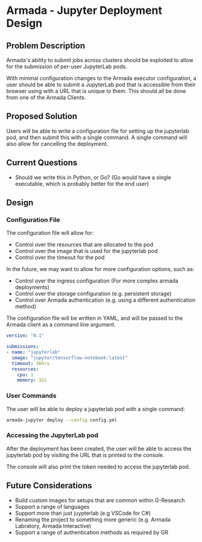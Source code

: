 # Armada - Jupyter Deployment Design

## Problem Description

Armada's ability to submit jobs across clusters should be exploited to allow for the submission of per-user JupyterLab pods.

With minimal configuration changes to the Armada executor configuration, a user should be able to submit a JupyterLab pod that is accessible from their browser using with a URL that is unique to them. This should all be done from one of the Armada Clients.

## Proposed Solution

Users will be able to write a configuration file for setting up the jupyterlab pod, and then submit this with a single command. A single command will also allow for cancelling the deployment.

## Current Questions

- Should we write this in Python, or Go? (Go would have a single executable, which is probably better for the end user)

## Design

### Configuration File

The configuration file will allow for:

- Control over the resources that are allocated to the pod
- Control over the image that is used for the jupyterlab pod
- Control over the timeout for the pod

In the future, we may want to allow for more configuration options, such as:

- Control over the ingress configuration (For more complex armada deployments)
- Control over the storage configuration (e.g. persistent storage)
- Control over Armada authentication (e.g. using a different authentication method)

The configuration file will be written in YAML, and will be passed to the Armada client as a command line argument.

```yml
version: "0.1"

submissions:
- name: "jupyterlab"
  image: "jupyter/tensorflow-notebook:latest"
  timeout: 36hrs
  resources:
    cpu: 1
    memory: 1Gi
```

### User Commands

The user will be able to deploy a jupyterlab pod with a single command:

```bash
armada-jupyter deploy --config config.yml
```

### Accessing the JupyterLab pod

After the deployment has been created, the user will be able to access the jupyterlab pod by visiting the URL that is printed to the console.

The console will also print the token needed to access the jupyterlab pod.

## Future Considerations

- Build custom images for setups that are common within G-Research
- Support a range of languages
- Support more than just juypterlab (e.g VSCode for C#)
- Renaming the project to something more generic (e.g. Armada Labratory, Armada Interactive)
- Support a range of authentication methods as required by GR
